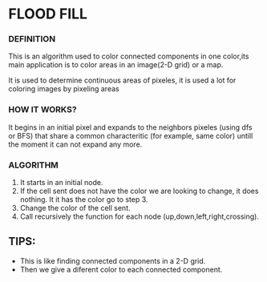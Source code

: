 # FLOOD FILL 


### DEFINITION 

This is an algorithm used to color connected components in one color,its main application 
is to color areas in an image(2-D grid) or  a map.

It is used to determine continuous areas of pixeles, it is used a lot for coloring images
by pixeling areas

### HOW IT WORKS?

It begins in an  initial pixel and expands to the neighbors pixeles (using dfs or BFS) that share a common characteritic (for example, same color) untill the moment it can not expand any more.


### ALGORITHM

1. It starts in an initial node.
2. If the cell sent does not have the color we are looking to change, it does nothing. It it has the color go to step 3.
3. Change the color of the cell sent.
4. Call recursively the function for each node (up,down,left,right,crossing).

## TIPS:

- This is like finding connected components in a 2-D grid.
- Then we give a diferent color to each connected component.